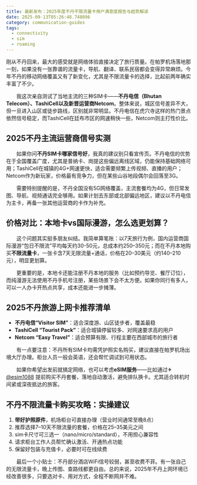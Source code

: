 ```yaml
---
title: 最新发布：2025年度不丹不限流量卡用户满意度报告与趋势解读
date: 2025-09-13T05:26:48.748096
category: communication-guides
tags:
  - connectivity
  - sim
  - roaming
---
```


刚从不丹回来，最大的感受就是网络体验直接决定了旅行质量。在帕罗机场落地那一刻，如果没有一张靠谱的流量卡，导航、翻译、联系民宿都会变得异常麻烦。今年不丹的移动网络覆盖又有了新变化，尤其是不限流量卡的选择，比起前两年确实丰富了不少。

　　我这次亲自测试了当地主流的三种SIM卡——**不丹电信（Bhutan Telecom）、TashiCell以及新晋运营商Netcom**。整体来说，城区信号差异不大，但一旦进入山区或徒步路线，区别就非常明显。不丹电信在虎穴寺这样的热门景点依然信号稳定，而TashiCell在廷布市区的网速稍快一些，Netcom则主打性价比。

## 2025不丹主流运营商信号实测

　　如果你问**不丹SIM卡哪家信号好**，我真的建议别只看宣传页。不丹电信的优势在于全国覆盖广度，尤其是普纳卡、岗提这些偏远离线区域，仍能保持基础网络可用；TashiCell在城镇的4G+网速更快，适合需要频繁上传视频、直播的用户；Netcom作为新玩家，价格最有竞争力，但在某些山谷地段偶尔会回落至3G。

　　需要特别提醒的是，不丹全国没有5G网络覆盖，主流套餐均为4G，但日常发图、导航、视频通话完全够用。如果计划去东部或北部偏远地区，建议以不丹电信为主卡，再备一张其他运营商的卡作为补充。

## 价格对比：本地卡vs国际漫游，怎么选更划算？

　　这个问题其实挺多朋友纠结。我简单算笔账：以7天旅行为例，国内运营商国际漫游“包日不限流”平均每天约30-50元，总成本约250–350元；而在不丹本地购买**不限流量卡**，一张卡含7天无限流量+通话，价格在20–30美元（约140–210元），明显更划算。

　　更重要的是，本地卡还能注册不丹本地的服务（比如预约导览、餐厅订位），而纯漫游无法使用不丹手机号注册，某些场景下会不太方便。如果你同行有多人，可以一人办卡开热点共享，成本还能进一步摊薄。

## 2025不丹旅游上网卡推荐清单

- **不丹电信“Visitor SIM”**：适合深度游、山区徒步者，覆盖最稳
- **TashiCell “Tourist Pack”**：适合城镇停留较多、对网速要求高的用户
- **Netcom “Easy Travel”**：适合预算有限、行程主要在西部城市的旅行者

　　有一点要注意：不丹所有SIM卡均需凭护照实名购买，建议直接在帕罗机场出境大厅办理。柜台人员一般会英语，还会帮忙调试到可用状态。

　　如果你希望出发前就搞定网络，也可以考虑**eSIM服务**——比如通过✈[@esim1088](https://t.me/s/esim1088) 提前购买不丹套餐，落地自动激活，避免排队换卡。尤其适合转机时间紧或深夜抵达的旅客。

## 不丹不限流量卡购买攻略：实操建议

1. **带好护照原件**，机场柜台可直接办理（营业时间通常至晚8点）
2. 推荐选择7–10天不限流量的套餐，价格在25–35美元之间
3. sim卡尺寸可三选一（nano/micro/standard），不用担心兼容性
4. 请求柜台工作人员帮忙确认激活、开通热点功能
5. 保留好包装与充值卡，必要时可在线续费

　　最后一个小贴士：不丹部分酒店WiFi信号较弱，甚至收费不菲。有一张自己的无限流量卡，晚上传图、查路线都更自由。总的来说，2025年不丹上网环境已经改善很多，只要选对卡、用对方式，全程不断网并不难。
